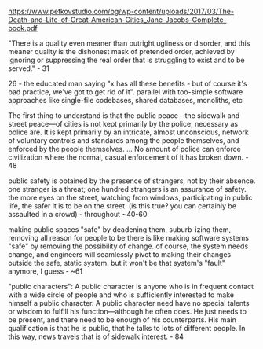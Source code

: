 
https://www.petkovstudio.com/bg/wp-content/uploads/2017/03/The-Death-and-Life-of-Great-American-Cities_Jane-Jacobs-Complete-book.pdf 

"There is a quality even meaner than outright ugliness or disorder, and this meaner quality is the dishonest
mask of pretended order, achieved by ignoring or suppressing the
real order that is struggling to exist and to be served." - 31

26 - the educated man saying "x has all these benefits - but of course it's bad practice, we've got to get rid of it". parallel with too-simple software approaches like single-file codebases, shared databases, monoliths, etc

The first thing to understand is that the public peace—the
sidewalk and street peace—of cities is not kept primarily by the
police, necessary as police are. It is kept primarily by an intricate,
almost unconscious, network of voluntary controls and standards
among the people themselves, and enforced by the people themselves. 
...
No amount of police can enforce civilization where
the normal, casual enforcement of it has broken down. - 48

public safety is obtained by the presence of strangers, not by their absence. one stranger is a threat; one hundred strangers is an assurance of safety. the more eyes on the street, watching from windows, participating in public life, the safer it is to be on the street. (is this true? you can certainly be assaulted in a crowd) - throughout ~40-60

making public spaces "safe" by deadening them, suburb-izing them, removing all reason for people to be there is like making software systems "safe" by removing the possibility of change. of course, the system needs change, and engineers will seamlessly pivot to making their changes outside the safe, static system. but it won't be that system's "fault" anymore, I guess - ~61

"public characters": A public character is
anyone who is in frequent contact with a wide circle of people
and who is sufficiently interested to make himself a public character. A public character need have no special talents or wisdom
to fulfill his function—although he often does. He just needs to
be present, and there need to be enough of his counterparts. His
main qualification is that he is public, that he talks to lots of different people. In this way, news travels that is of sidewalk interest. - 84